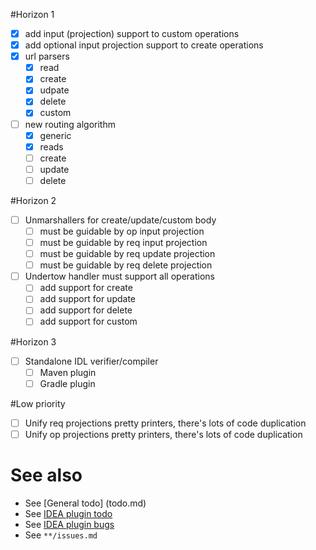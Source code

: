 #Horizon 1
- [x] add input (projection) support to custom operations
- [x] add optional input projection support to create operations
- [x] url parsers
  - [x] read
  - [x] create
  - [x] udpate
  - [x] delete
  - [x] custom
- [ ] new routing algorithm
  - [x] generic
  - [x] reads
  - [ ] create
  - [ ] update
  - [ ] delete

#Horizon 2
- [ ] Unmarshallers for create/update/custom body
  - [ ] must be guidable by op input projection
  - [ ] must be guidable by req input projection
  - [ ] must be guidable by req update projection
  - [ ] must be guidable by req delete projection
- [ ] Undertow handler must support all operations
  - [ ] add support for create
  - [ ] add support for update
  - [ ] add support for delete
  - [ ] add support for custom
  
#Horizon 3
- [ ] Standalone IDL verifier/compiler
  - [ ] Maven plugin
  - [ ] Gradle plugin

#Low priority
- [ ] Unify req projections pretty printers, there's lots of code duplication
- [ ] Unify op projections pretty printers, there's lots of code duplication
  
# See also
- See [General todo] (todo.md)
- See [IDEA plugin todo](idea-plugin/todo.md)
- See [IDEA plugin bugs](idea-plugin/bugs.md)
- See `**/issues.md`
